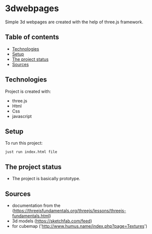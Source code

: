 # 3dwebpages

Simple 3d webpages are created with the help of three.js framework.

## Table of contents

- [Technologies](#technologies)
- [Setup](#setup)
- [The project status](#The-project-status)
- [Sources](#sources)

## Technologies

Project is created with:

- three.js
- Html
- Css
- javascript

## Setup

To run this project:

```
just run index.html file

```

## The project status

- The project is basically prototype.

## Sources

- documentation from the (https://threejsfundamentals.org/threejs/lessons/threejs-fundamentals.html)
- 3d models (https://sketchfab.com/feed)
- for cubemap ('http://www.humus.name/index.php?page=Textures')
